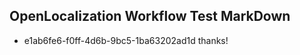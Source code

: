 ## OpenLocalization Workflow Test MarkDown
* e1ab6fe6-f0ff-4d6b-9bc5-1ba63202ad1d thanks!

<!--HONumber=Sep16_HO1-->


